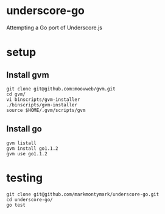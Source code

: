 # underscore-go

Attempting a Go port of Underscore.js

# setup

## Install gvm

	git clone git@github.com:moovweb/gvm.git
	cd gvm/
	vi binscripts/gvm-installer 
	./binscripts/gvm-installer 
	source $HOME/.gvm/scripts/gvm

## Install go

	gvm listall
	gvm install go1.1.2
	gvm use go1.1.2


# testing

	git clone git@github.com/markmontymark/underscore-go.git
	cd underscore-go/
	go test



